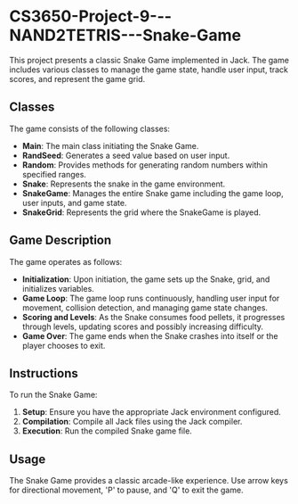 # CS3650-Project-9---NAND2TETRIS---Snake-Game

This project presents a classic Snake Game implemented in Jack. The game includes various classes to manage the game state, handle user input, track scores, and represent the game grid.

## Classes

The game consists of the following classes:

- **Main**: The main class initiating the Snake Game.
- **RandSeed**: Generates a seed value based on user input.
- **Random**: Provides methods for generating random numbers within specified ranges.
- **Snake**: Represents the snake in the game environment.
- **SnakeGame**: Manages the entire Snake game including the game loop, user inputs, and game state.
- **SnakeGrid**: Represents the grid where the SnakeGame is played.

## Game Description

The game operates as follows:

- **Initialization**: Upon initiation, the game sets up the Snake, grid, and initializes variables.
- **Game Loop**: The game loop runs continuously, handling user input for movement, collision detection, and managing game state changes.
- **Scoring and Levels**: As the Snake consumes food pellets, it progresses through levels, updating scores and possibly increasing difficulty.
- **Game Over**: The game ends when the Snake crashes into itself or the player chooses to exit.

## Instructions

To run the Snake Game:

1. **Setup**: Ensure you have the appropriate Jack environment configured.
2. **Compilation**: Compile all Jack files using the Jack compiler.
3. **Execution**: Run the compiled Snake game file.

## Usage

The Snake Game provides a classic arcade-like experience. Use arrow keys for directional movement, 'P' to pause, and 'Q' to exit the game.
